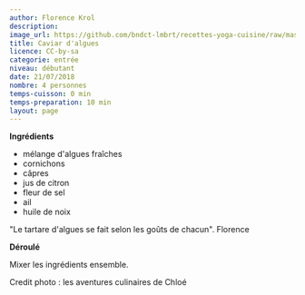 ```yaml
---
author: Florence Krol
description: 
image_url: https://github.com/bndct-lmbrt/recettes-yoga-cuisine/raw/master/medias/caviar-algues.jpg
title: Caviar d'algues
licence: CC-by-sa
categorie: entrée
niveau: débutant
date: 21/07/2018
nombre: 4 personnes
temps-cuisson: 0 min
temps-preparation: 10 min
layout: page
---
```



**Ingrédients**  
 

* mélange d'algues fraîches
* cornichons
* câpres
* jus de citron
* fleur de sel
* ail
* huile de noix  


"Le tartare d'algues se fait selon les goûts de chacun".  Florence


**Déroulé**  

Mixer les ingrédients ensemble.
  

 

Credit photo : les aventures culinaires de Chloé